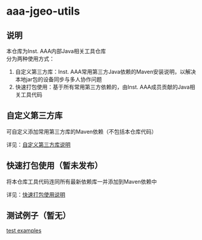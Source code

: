 # aaa-jgeo-utils

## 说明

本仓库为Inst. AAA内部Java相关工具仓库  
分为两种使用方式：

1. 自定义第三方库：Inst. AAA常用第三方Java依赖的Maven安装说明，以解决本地jar包的设备同步与多人协作问题
2. 快速打包使用：基于所有常用第三方依赖的，由Inst. AAA成员贡献的Java相关工具代码

## 自定义第三方库
可自定义添加常用第三方库的Maven依赖（不包括本仓库代码）

详见：[自定义第三方库说明](docs/custom-third-party.md)

## 快速打包使用（暂未发布）
将本仓库工具代码连同所有最新依赖库一并添加到Maven依赖中

详见：[快速打包使用说明](docs/quick-use.md)

## 测试例子（暂无）
[test examples](./src/test/java)   
